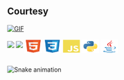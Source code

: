 ## Courtesy

<div>
  <a href="https://github.com/OldCourtesy">
    <a href="https://youtu.be/dQw4w9WgXcQ" target="blank"><img align="center" alt="GIF" src="https://i.pinimg.com/originals/8b/35/fe/8b35fef55fba1a201c9c7a11d3ec3d64.gif" /></a>
</div>
  
<div style="display: inline_block"><br>
    <img height="180em" src="https://github-readme-stats.vercel.app/api?username=OldCourtesy&show_icons=true&theme=dark&include_all_commits=true&count_private=true"/>
  <img height="150em" src="https://github-readme-stats.vercel.app/api/top-langs/?username=OldCourtesy&layout=compact&langs_count=7&theme=dark"/>
  <img align="center" alt="HTML" height="30" width="40" src="https://raw.githubusercontent.com/devicons/devicon/master/icons/html5/html5-original.svg">
  <img align="center" alt="CSS" height="30" width="40" src="https://raw.githubusercontent.com/devicons/devicon/master/icons/css3/css3-original.svg">
  <img align="center" alt="Js" height="30" width="40" src="https://raw.githubusercontent.com/devicons/devicon/master/icons/javascript/javascript-plain.svg">
  <img align="center" alt="Python" height="30" width="40" src="https://raw.githubusercontent.com/devicons/devicon/master/icons/python/python-original.svg">
  <img align="center" alt="Java" height="30" width="40" src="https://raw.githubusercontent.com/devicons/devicon/master/icons/java/java-original.svg">
</div>
  
  ##
 
<div> 
  
  ![Snake animation](https://github.com/OldCourtesy/OldCourtesy/blob/output/github-contribution-grid-snake.svg)
 
</div>

